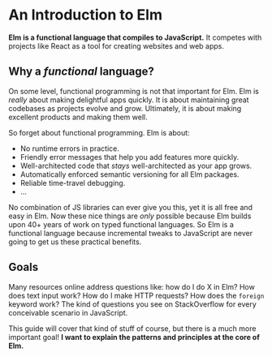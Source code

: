 # An Introduction to Elm

**Elm is a functional language that compiles to JavaScript.** It competes with projects like React as a tool for creating websites and web apps.


## Why a *functional* language?

On some level, functional programming is not that important for Elm. Elm is *really* about making delightful apps quickly. It is about maintaining great codebases as projects evolve and grow. Ultimately, it is about making excellent products and making them well.

So forget about functional programming. Elm is about:

  - No runtime errors in practice.
  - Friendly error messages that help you add features more quickly.
  - Well-architected code that *stays* well-architected as your app grows.
  - Automatically enforced semantic versioning for all Elm packages.
  - Reliable time-travel debugging.
  - ...

No combination of JS libraries can ever give you this, yet it is all free and easy in Elm. Now these nice things are *only* possible because Elm builds upon 40+ years of work on typed functional languages. So Elm is a functional language because incremental tweaks to JavaScript are never going to get us these practical benefits.


## Goals


Many resources online address questions like: how do I do X in Elm? How does text input work? How do I make HTTP requests? How does the `foreign` keyword work? The kind of questions you see on StackOverflow for every conceivable scenario in JavaScript.


This guide will cover that kind of stuff of course, but there is a much more important goal! **I want to explain the patterns and principles at the core of Elm.** 